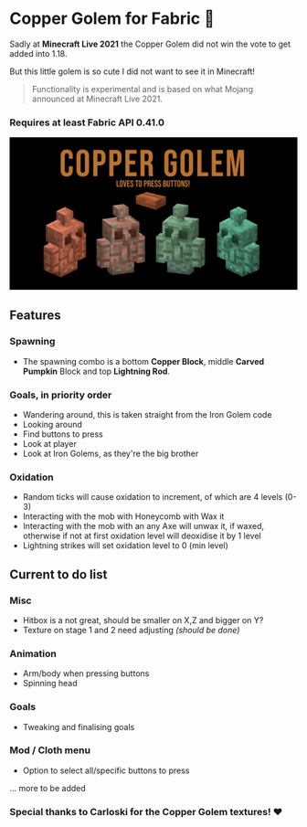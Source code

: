 # Copper Golem for Fabric 🤖
Sadly at __Minecraft Live 2021__ the Copper Golem did not win the vote to get added into 1.18.

But this little golem is so cute I did not want to see it in Minecraft!

> Functionality is experimental and is based on what Mojang announced at Minecraft Live 2021.

### Requires at least Fabric API 0.41.0

<img src="./images/main_screenshot.png"/>

## Features

### Spawning
* The spawning combo is a bottom __Copper Block__, middle __Carved Pumpkin__ Block and top __Lightning Rod__.

### Goals, in priority order
* Wandering around, this is taken straight from the Iron Golem code
* Looking around
* Find buttons to press
* Look at player
* Look at Iron Golems, as they're the big brother

### Oxidation
* Random ticks will cause oxidation to increment, of which are 4 levels (0-3)
* Interacting with the mob with Honeycomb with Wax it
* Interacting with the mob with an any Axe will unwax it, if waxed, otherwise if not at first oxidation level will deoxidise it by 1 level
* Lightning strikes will set oxidation level to 0 (min level)

## Current to do list
### Misc
* Hitbox is a not great, should be smaller on X,Z and bigger on Y?
* Texture on stage 1 and 2 need adjusting _(should be done)_

### Animation
* Arm/body when pressing buttons
* Spinning head

### Goals
* Tweaking and finalising goals

### Mod / Cloth menu
* Option to select all/specific buttons to press

... more to be added

### Special thanks to Carloski for the Copper Golem textures! ❤️
